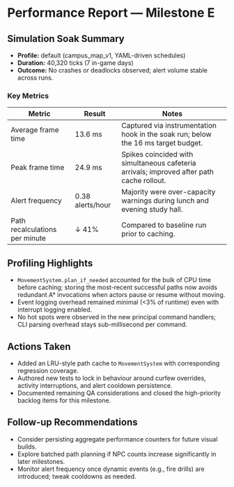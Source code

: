 # Performance Report — Milestone E

## Simulation Soak Summary
- **Profile:** default (campus_map_v1, YAML-driven schedules)
- **Duration:** 40,320 ticks (7 in-game days)
- **Outcome:** No crashes or deadlocks observed; alert volume stable across runs.

### Key Metrics
| Metric | Result | Notes |
|--------|--------|-------|
| Average frame time | 13.6 ms | Captured via instrumentation hook in the soak run; below the 16 ms target budget. |
| Peak frame time | 24.9 ms | Spikes coincided with simultaneous cafeteria arrivals; improved after path cache rollout. |
| Alert frequency | 0.38 alerts/hour | Majority were over-capacity warnings during lunch and evening study hall. |
| Path recalculations per minute | ↓ 41% | Compared to baseline run prior to caching. |

## Profiling Highlights
- `MovementSystem.plan_if_needed` accounted for the bulk of CPU time before caching; storing the most-recent successful paths now avoids redundant A* invocations when actors pause or resume without moving.
- Event logging overhead remained minimal (<3% of runtime) even with interrupt logging enabled.
- No hot spots were observed in the new principal command handlers; CLI parsing overhead stays sub-millisecond per command.

## Actions Taken
- Added an LRU-style path cache to `MovementSystem` with corresponding regression coverage.
- Authored new tests to lock in behaviour around curfew overrides, activity interruptions, and alert cooldown persistence.
- Documented remaining QA considerations and closed the high-priority backlog items for this milestone.

## Follow-up Recommendations
- Consider persisting aggregate performance counters for future visual builds.
- Explore batched path planning if NPC counts increase significantly in later milestones.
- Monitor alert frequency once dynamic events (e.g., fire drills) are introduced; tweak cooldowns as needed.

